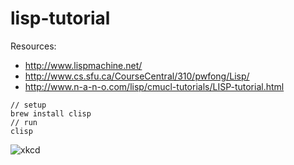 # lisp-tutorial

Resources:
* http://www.lispmachine.net/
* http://www.cs.sfu.ca/CourseCentral/310/pwfong/Lisp/
* http://www.n-a-n-o.com/lisp/cmucl-tutorials/LISP-tutorial.html

```
// setup
brew install clisp
// run
clisp
```

![xkcd](http://www.mrbill.net/images/comics/xkcd/lisp_cycles.gif)
